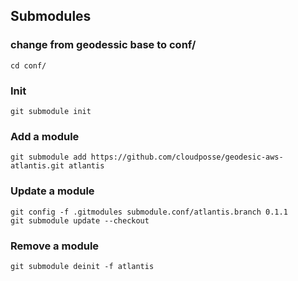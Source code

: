 ## Submodules


### change from geodessic base to conf/
```
cd conf/
```

### Init

```
git submodule init
```

### Add a module

```
git submodule add https://github.com/cloudposse/geodesic-aws-atlantis.git atlantis
```

### Update a module

```
git config -f .gitmodules submodule.conf/atlantis.branch 0.1.1
git submodule update --checkout
```

### Remove a module

```
git submodule deinit -f atlantis
```
